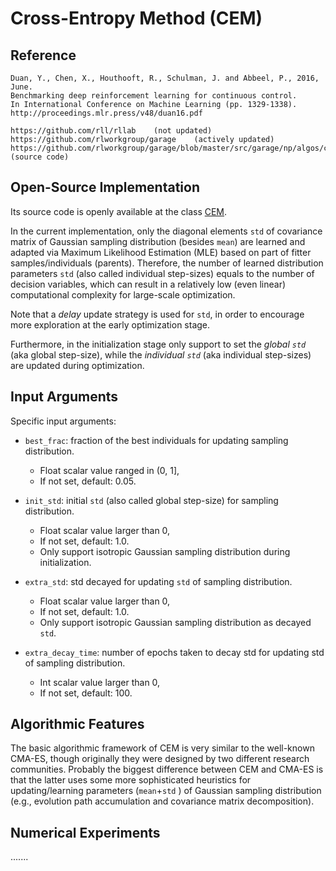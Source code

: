 # Cross-Entropy Method (CEM)

## Reference

```
Duan, Y., Chen, X., Houthooft, R., Schulman, J. and Abbeel, P., 2016, June.
Benchmarking deep reinforcement learning for continuous control.
In International Conference on Machine Learning (pp. 1329-1338).
http://proceedings.mlr.press/v48/duan16.pdf

https://github.com/rll/rllab    (not updated)
https://github.com/rlworkgroup/garage    (actively updated)
https://github.com/rlworkgroup/garage/blob/master/src/garage/np/algos/cem.py    (source code)
```

## Open-Source Implementation

Its source code is openly available at the class [CEM](https://github.com/os-popt/pypop-lso/blob/master/optimizers/cem/cem.py).

In the current implementation, only the diagonal elements ```std``` of covariance matrix of Gaussian sampling distribution (besides ```mean```) are learned and adapted via Maximum Likelihood Estimation (MLE) based on part of fitter samples/individuals (parents). Therefore, the number of learned distribution parameters ```std``` (also called individual step-sizes) equals to the number of decision variables, which can result in a relatively low (even linear) computational complexity for large-scale optimization.

Note that a *delay* update strategy is used for ```std```, in order to encourage more exploration at the early optimization stage.

Furthermore, in the initialization stage only support to set the *global ```std```* (aka global step-size), while the *individual ```std```* (aka individual step-sizes) are updated during optimization.

## Input Arguments

Specific input arguments:

* ```best_frac```: fraction of the best individuals for updating sampling distribution.
  * Float scalar value ranged in (0, 1],
  * If not set, default: 0.05.

* ```init_std```: initial ```std``` (also called global step-size) for sampling distribution.
  * Float scalar value larger than 0,
  * If not set, default: 1.0.
  * Only support isotropic Gaussian sampling distribution during initialization.

* ```extra_std```: std decayed for updating ```std``` of sampling distribution.
  * Float scalar value larger than 0,
  * If not set, default: 1.0.
  * Only support isotropic Gaussian sampling distribution as decayed ```std```.

* ```extra_decay_time```: number of epochs taken to decay std for updating std of sampling distribution.
  * Int scalar value larger than 0,
  * If not set, default: 100.

## Algorithmic Features

The basic algorithmic framework of CEM is very similar to the well-known CMA-ES, though originally they were designed by two different research communities. Probably the biggest difference between CEM and CMA-ES is that the latter uses some more sophisticated heuristics for updating/learning parameters (```mean```+```std``` ) of Gaussian sampling distribution (e.g., evolution path accumulation and covariance matrix decomposition).

## Numerical Experiments

.......
